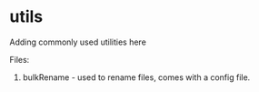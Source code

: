 # utils
Adding commonly used utilities here

Files:
1. bulkRename - used to rename files, comes with a config file.
